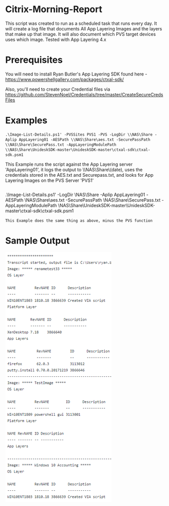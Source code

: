 # Citrix-Morning-Report
This script was created to run as a scheduled task that runs every day.  It will create a log file that documents All App Layering Images and the layers that make up that image.  It will also document which PVS target devices uses which image.
Tested with App Layering 4.x


# Prerequisites
You will need to install Ryan Butler's App Layering SDK found here - https://www.powershellgallery.com/packages/ctxal-sdk/

Also, you'll need to create your Credential files via https://github.com/StevenNoel/Credentials/tree/master/CreateSecureCredsFiles

# Examples
```
.\Image-List-Details.ps1' -PVSSites PVS1 -PVS -LogDir \\NAS\Share -Aplip AppLayering01 -AESPath \\NAS\Share\aes.txt -SecurePassPath \\NAS\Share\SecurePass.txt -AppLayeringModulePath \\NAS\Share\UnideskSDK-master\UnideskSDK-master\ctxal-sdk\ctxal-sdk.psm1
```
This Example runs the script against the App Layering server 'AppLayering01', it logs the output to \\\NAS\Share\\(date), uses the credentials stored in the AES.txt and Securepass.txt, and looks for App Layering Images on the PVS Server 'PVS1'
```
```
.\Image-List-Details.ps1' -LogDir \\NAS\Share -Aplip AppLayering01 -AESPath \\NAS\Share\aes.txt -SecurePassPath \\NAS\Share\SecurePass.txt -AppLayeringModulePath \\NAS\Share\UnideskSDK-master\UnideskSDK-master\ctxal-sdk\ctxal-sdk.psm1
```
This Example does the same thing as above, minus the PVS function
```
# Sample Output
![applayering-script](https://github.com/StevenNoel/Citrix/blob/master/AppLayering/applayering-script.PNG)
